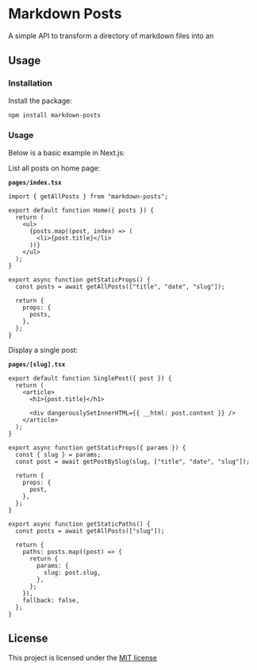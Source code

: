 # Markdown Posts

A simple API to transform a directory of markdown files into an

## Usage

### Installation

Install the package:

```bash
npm install markdown-posts
```

### Usage

Below is a basic example in Next.js:

List all posts on home page:

**`pages/index.tsx`**

```tsx
import { getAllPosts } from "markdown-posts";

export default function Home({ posts }) {
  return (
    <ul>
      {posts.map((post, index) => (
        <li>{post.title}</li>
      ))}
    </ul>
  );
}

export async function getStaticProps() {
  const posts = await getAllPosts(["title", "date", "slug"]);

  return {
    props: {
      posts,
    },
  };
}
```

Display a single post:

**`pages/[slug].tsx`**

```tsx
export default function SinglePost({ post }) {
  return (
    <article>
      <h1>{post.title}</h1>

      <div dangerouslySetInnerHTML={{ __html: post.content }} />
    </article>
  );
}

export async function getStaticProps({ params }) {
  const { slug } = params;
  const post = await getPostBySlug(slug, ["title", "date", "slug"]);

  return {
    props: {
      post,
    },
  };
}

export async function getStaticPaths() {
  const posts = await getAllPosts(["slug"]);

  return {
    paths: posts.map((post) => {
      return {
        params: {
          slug: post.slug,
        },
      };
    }),
    fallback: false,
  };
}
```

## License

This project is licensed under the [MIT license](https://github.com/blakewilson/markdown-posts/blob/master/LICENSE)
